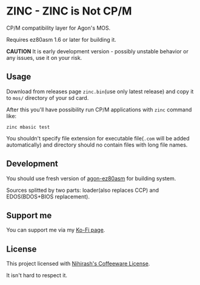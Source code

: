 ZINC - ZINC is Not CP/M
=======================

CP/M compatibility layer for Agon's MOS. 

Requires ez80asm 1.6 or later for building it.

**CAUTION** It is early development version - possibly unstable behavior or any issues, use it on your risk.

## Usage

Download from releases page `zinc.bin`(use only latest release) and copy it to `mos/` directory of your sd card.

After this you'll have possibility run CP/M applications with `zinc` command like:

```
zinc mbasic test
```

You shouldn't specify file extension for executable file(`.com` will be added automatically) and directory should no contain files with long file names.

## Development

You should use fresh version of [agon-ez80asm](https://github.com/envenomator/agon-ez80asm) for building system.

Sources splitted by two parts: loader(also replaces CCP) and EDOS(BDOS+BIOS replacement).

## Support me

You can support me via my [Ko-Fi page](https://ko-fi.com/nihirash).

## License

This project licensed with [Nihirash's Coffeeware License](LICENSE). 

It isn't hard to respect it.